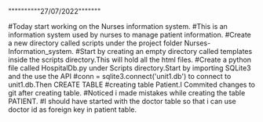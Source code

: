   """"""""""27/07/2022"""""""
  
#Today  start working on the Nurses information system.
#This is an information system used by nurses to manage patient information.
#Create a new directory called scripts under the project folder Nurses-Information_system.
#Start by creating an empty directory called templates inside the scripts directory.This will hold all the html files.
#Create a python file called HospitalDb.py under Scripts directory.Start by importing SQLite3 and the use the API 
#conn = sqlite3.connect('unit1.db') to connect to unit1.db.Then CREATE TABLE 
#creating table Patient.I Commited changes to git after creating table.
#Noticed i made mistakes while creating the table PATIENT.
#I should have started with the doctor table so that i can use doctor id as foreign key in patient table.